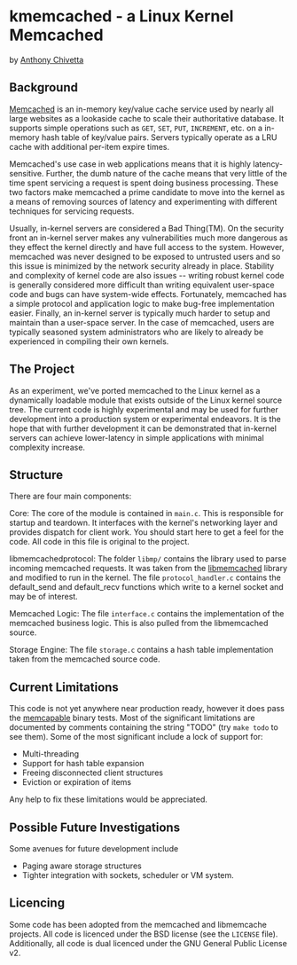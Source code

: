kmemcached - a Linux Kernel Memcached
================
by [Anthony Chivetta](http://chivetta.org)

Background
------------

[Memcached](http://memcached.org "Memcached") is an in-memory key/value cache
service used by nearly all large websites as a lookaside cache to scale their
authoritative database.  It supports simple operations such as `GET`, `SET`,
`PUT`, `INCREMENT`, etc. on a in-memory hash table of key/value pairs.
Servers typically operate as a LRU cache with additional per-item expire times.

Memcached's use case in web applications means that it is highly
latency-sensitive.  Further, the dumb nature of the cache means that very little
of the time spent servicing a request is spent doing business processing.  These
two factors make memcached a prime candidate to move into the kernel as a means
of removing sources of latency and experimenting with different techniques for
servicing requests.

Usually, in-kernel servers are considered a Bad Thing(TM).  On the security
front an in-kernel server makes any vulnerabilities much more dangerous as they
effect the kernel directly and have full access to the system.
However, memcached was never designed to be exposed to untrusted users and so
this issue is minimized by the network security already in place.  Stability and
complexity of kernel code are also issues -- writing robust kernel code is
generally considered more difficult than writing equivalent user-space code and
bugs can have system-wide effects.  Fortunately, memcached has a simple protocol
and application logic to make bug-free implementation easier.  Finally, an
in-kernel server is typically much harder to setup and maintain than a
user-space server.  In the case of memcached, users are typically seasoned
system administrators who are likely to already be experienced in compiling
their own kernels.

The Project
-----------

As an experiment, we've ported memcached to the Linux kernel as a dynamically
loadable module that exists outside of the Linux kernel source tree.  The
current code is highly experimental and may be used for further development into
a production system or experimental endeavors.  It is the hope that with further
development it can be demonstrated that in-kernel servers can achieve
lower-latency in simple applications with minimal complexity increase.

Structure
---------

There are four main components:

Core: The core of the module is contained in `main.c`.  This is responsible for
startup and teardown.  It interfaces with the kernel's networking layer and
provides dispatch for client work.  You should start here to get a feel for the
code.  All code in this file is original to the project.

libmemcachedprotocol: The folder `libmp/` contains the library used to parse
incoming memcached requests.  It was taken from the 
[libmemcached](libmemcached.org "libMemcached") library and modified to run in
the kernel.  The file `protocol_handler.c` contains the default_send and
default_recv functions which write to a kernel socket and may be of interest.

Memcached Logic: The file `interface.c` contains the implementation of the
memcached business logic.  This is also pulled from the libmemcached source.

Storage Engine: The file `storage.c` contains a hash table implementation taken
from the memcached source code. 

Current Limitations
-------------------

This code is not yet anywhere near production ready, however it does pass the
[memcapable](http://libmemcached.org/Memcapable.html "Memcapable") binary tests.
Most of the significant limitations are documented by comments containing the
string "TODO" (try `make todo` to see them).  Some of the most significant
include a lock of support for:

 - Multi-threading
 - Support for hash table expansion
 - Freeing disconnected client structures
 - Eviction or expiration of items

Any help to fix these limitations would be appreciated.

Possible Future Investigations
------------------------------

Some avenues for future development include

 - Paging aware storage structures
 - Tighter integration with sockets, scheduler or VM system.

Licencing
---------

Some code has been adopted from the memcached and libmemcache projects.  All
code is licenced under the BSD license (see the `LICENSE` file).  Additionally,
all code is dual licenced under the GNU General Public License v2.
